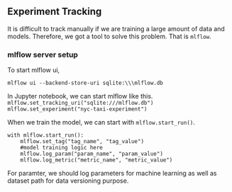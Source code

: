 ## Experiment Tracking

It is difficult to track manually if we are training a large amount of data and models. Therefore, we got a tool to solve this problem. That is `mlflow`.

### mlflow server setup 

To start mlflow ui, 
```
mlflow ui --backend-store-uri sqlite:\\\mlflow.db

```

In Jupyter notebook, we can start mlflow like this. 
`
mlflow.set_tracking_uri("sqlite:///mlflow.db")
mlflow.set_experiment("nyc-taxi-experiment")
`

When we train the model, we can start with `mlflow.start_run()`.

```
with mlflow.start_run():
    mlflow.set_tag("tag_name", "tag_value")
    #model training logic here
    mlflow.log_param("param_name", "param_value")
    mlflow.log_metric("metric_name", "metric_value")
```

For paramter, we should log parameters for machine learning as well as dataset path for data versioning purpose.